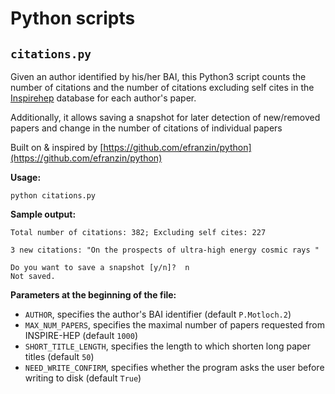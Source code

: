 # Python scripts

## `citations.py`

Given an author identified by his/her BAI, this Python3 script counts the number of citations and the number of citations excluding self cites in the [Inspirehep](http://inspirehep.net/) database for each author's paper.

Additionally, it allows saving a snapshot for later detection of new/removed papers and change in the number of citations of individual papers

Built on & inspired by [https://github.com/efranzin/python](https://github.com/efranzin/python)

**Usage:**

`python citations.py`

**Sample output:**
```
Total number of citations: 382; Excluding self cites: 227

3 new citations: "On the prospects of ultra-high energy cosmic rays "

Do you want to save a snapshot [y/n]?  n
Not saved.
```

**Parameters at the beginning of the file:**
* `AUTHOR`, specifies the author's BAI identifier (default `P.Motloch.2`)
* `MAX_NUM_PAPERS`, specifies the maximal number of papers requested from INSPIRE-HEP (default `1000`)
* `SHORT_TITLE_LENGTH`, specifies the length to which shorten long paper titles (default `50`)
* `NEED_WRITE_CONFIRM`, specifies whether the program asks the user before writing to disk (default `True`)
